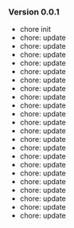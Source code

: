 ### Version 0.0.1
- chore init
- chore: update
- chore: update
- chore: update
- chore: update
- chore: update
- chore: update
- chore: update
- chore: update
- chore: update
- chore: update
- chore: update
- chore: update
- chore: update
- chore: update
- chore: update
- chore: update
- chore: update
- chore: update
- chore: update
- chore: update
- chore: update
- chore: update
